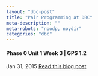 ```yaml
---
layout: "dbc-post"
title: "Pair Programming at DBC"
meta-description: ""
meta-robots: "noodp, noydir"
categories: "dbc"
---
```

<h4>Phase 0 Unit 1 Week 3 | GPS 1.2</h4>
<span class="meta">Jan 31, 2015</span>
<a href="http://jannypie.github.io/blog/gps1-2.html" title="Read more">Read this blog post</a>
